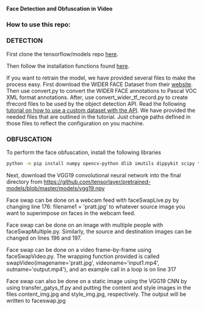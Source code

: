 ﻿
#### Face Detection and Obfuscation in Video

### How to use this repo:


### DETECTION
First clone the tensorflow/models repo [here](https://github.com/tensorflow/models).

Then follow the installation functions found [here](https://github.com/tensorflow/models/blob/master/research/object_detection/g3doc/installation.md).

If you want to retrain the model, we have provided several files to make the process easy. First download the WIDER FACE Dataset from their [website](http://mmlab.ie.cuhk.edu.hk/projects/WIDERFace/). Then use convert.py to convert the WIDER FACE annotations to Pascal VOC XML format annotations. After, use convert_wider_tf_record.py to create tfrecord files to be used by the object detection API. Read the following [tutorial on how to use a custom dataset with the API](https://github.com/tensorflow/models/blob/master/research/object_detection/g3doc/using_your_own_dataset.md). We have provided the needed files that are outlined in the tutorial. Just change paths defined in those files to reflect the configuration on you machine.


### OBFUSCATION
To perform the face obfuscation, install the following libraries 
```bash
python -m pip install numpy opencv-python dlib imutils dippykit scipy tensorflow pillow
```

Next, download the VGG19 convolutional neural network into the final directory from https://github.com/tensorlayer/pretrained-models/blob/master/models/vgg19.npy

Face swap can be done on a webcam feed with faceSwapLive.py by changing line 176: filename1 = 'pratt.jpg' to whatever source image you want to superimpose on faces in the webcam feed.

Face swap can be done on an image with multiple people with faceSwapMultiple.py. Similarly, the source and destination images can be changed on lines 196 and 197.

Face swap can be done on a video frame-by-frame using faceSwapVideo.py. The wrapping function provided is called swapVideo(imagename='pratt.jpg', videoname='input1.mp4', outname='output.mp4'), and an example call in a loop is on line 317

Face swap can also be done on a static image using the VGG19 CNN by using transfer_gatys_tf.py and putting the content and style images in the files content_img.jpg and style_img.jpg, respectively. The output will be written to faceswap.jpg

